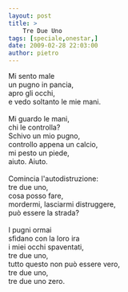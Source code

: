 ```yaml
---
layout: post
title: >
    Tre Due Uno
tags: [speciale,onestar,]
date: 2009-02-28 22:03:00
author: pietro
---
```

Mi sento male<br/>un pugno in pancia,<br/>apro gli occhi,<br/>e vedo soltanto le mie mani.<br/><br/>Mi guardo le mani,<br/>chi le controlla?<br/>Schivo un mio pugno,<br/>controllo appena un calcio,<br/>mi pesto un piede,<br/>aiuto. Aiuto.<br/><br/>Comincia l'autodistruzione:<br/>tre due uno,<br/>cosa posso fare,<br/>mordermi, lasciarmi distruggere,<br/>può essere la strada?<br/><br/>I pugni ormai<br/>sfidano con la loro ira<br/>i miei occhi spaventati,<br/>tre due uno,<br/>tutto questo non può essere vero,<br/>tre due uno,<br/>tre due uno zero.
